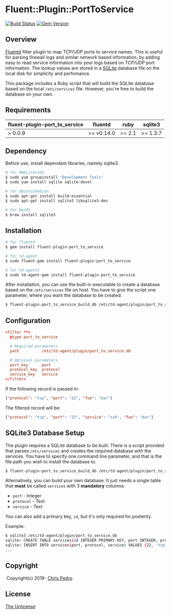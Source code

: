 # Fluent::Plugin::PortToService
[![Build Status](https://travis-ci.org/cpedro/fluent-plugin-port_to_service.svg?branch=master)](https://travis-ci.org/cpedro/fluent-plugin-port_to_service)
[![Gem Version](https://badge.fury.io/rb/fluent-plugin-port_to_service.svg)](https://badge.fury.io/rb/fluent-plugin-port_to_service)

## Overview

[Fluentd](http://fluentd.org/) filter plugin to map TCP/UDP ports to service
names. This is useful for parsing firewall logs and similar network based
information, by adding easy to read service information into your logs based on
TCP/UDP port information. The lookup values are stored in a
[SQLite](https://sqlite.org/index.html) database file on the local disk for
simplicity and perfomance.

This package includes a Ruby script that will build the SQLite database based
on the local `/etc/services` file.  However, you're free to build the database
on your own.

## Requirements
| fluent-plugin-port_to_service | fluentd    | ruby   | sqlite3  |
| ----------------------------- | ---------- | ------ | -------- |
| > 0.0.9                       | >= v0.14.0 | >= 2.1 | >= 1.3.7 |

## Dependency

Before use, install dependant libraries, namely sqlite3.

```bash
# for RHEL/CentOS
$ sudo yum groupinstall "Development Tools"
$ sudo yum install sqlite sqlite-devel

# for Ubuntu/Debian
$ sudo apt-get install build-essential
$ sudo apt-get install sqlite3 libsqlite3-dev

# for MacOS
$ brew install sqlite3
```

## Installation

```bash
# for fluentd
$ gem install fluent-plugin-port_to_service

# for td-agent
$ sudo fluent-gem install fluent-plugin-port_to_service

# for td-agent2
$ sudo td-agent-gem install fluent-plugin-port_to_service
```

After installation, you can use the built-in executable to create a database
based on the `/etc/services` file on host.  You have to give the script one
parameter, where you want the database to be created.

```bash
$ fluent-plugin-port_to_service_build_db /etc/td-agent/plugin/port_to_service.db
```

## Configuration

```conf
<filter **>
  @type port_to_service

  # Required parameters
  path          /etc/td-agent/plugin/port_to_service.db

  # Optional parameters
  port_key      port
  protocol_key  protocol
  service_key   service
</filter>
```

If the following record is passed in:
```json
{"protocol": "tcp", "port": "22", "foo": "bar"}
```

The filtered record will be:
```json
{"protocol": "tcp", "port": "22", "service": "ssh", "foo": "bar"}
```

## SQLite3 Database Setup

The plugin requires a SQLite database to be built. There is a script provided
that parses `/etc/services` and creates the required database with the services.
You have to specify one command line parameter, and that is the file path you
wish to install the database to.

```bash
$ fluent-plugin-port_to_service_build_db /etc/td-agent/plugin/port_to_service.db
```

Alternatively, you can build your own database. It just needs a single table
that **must** be called `services` with 3 **mandatory** columns:
* `port` - Integer
* `protocol` - Text
* `service` - Text

You can also add a primary key, `id`, but it's only required for posterity.

Example:
```bash
$ sqlite3 /etc/td-agent/plugin/port_to_service.db
sqlite> CREATE TABLE services(id INTEGER PRIMARY KEY, port INTEGER, protocol TEXT, service TEXT);
sqlite> INSERT INTO services(port, protocol, service) VALUES (22, 'tcp', 'ssh');
...
```

## Copyright
​
Copyright(c) 2019- [Chris Pedro](https://chris.thepedros.com/)

## License

[The Unlicense](https://unlicense.org/)
